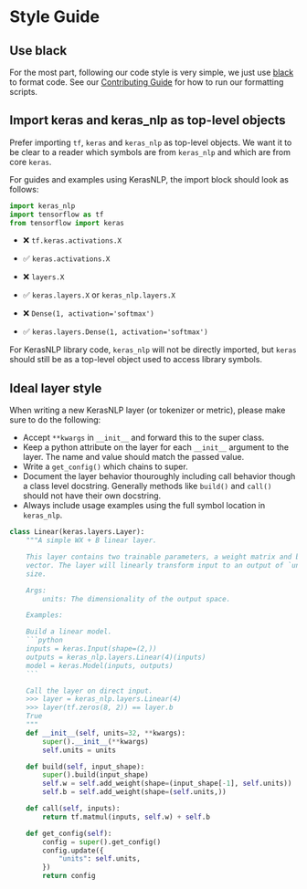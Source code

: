 # Style Guide

## Use black

For the most part, following our code style is very simple, we just use
[black](https://github.com/psf/black) to format code. See our
[Contributing Guide](CONTRIBUTING.md) for how to run our formatting scripts.

## Import keras and keras_nlp as top-level objects

Prefer importing `tf`, `keras` and `keras_nlp` as top-level objects. We want
it to be clear to a reader which symbols are from `keras_nlp` and which are
from core `keras`.

For guides and examples using KerasNLP, the import block should look as follows:

```python
import keras_nlp
import tensorflow as tf
from tensorflow import keras
```

- ❌ `tf.keras.activations.X`
- ✅ `keras.activations.X`

- ❌ `layers.X`
- ✅ `keras.layers.X` or `keras_nlp.layers.X`

- ❌ `Dense(1, activation='softmax')`
- ✅ `keras.layers.Dense(1, activation='softmax')`

For KerasNLP library code, `keras_nlp` will not be directly imported, but
`keras` should still be as a top-level object used to access library symbols.

## Ideal layer style

When writing a new KerasNLP layer (or tokenizer or metric), please make sure to
do the following:

- Accept `**kwargs` in `__init__` and forward this to the super class.
- Keep a python attribute on the layer for each `__init__` argument to the
  layer. The name and value should match the passed value.
- Write a `get_config()` which chains to super.
- Document the layer behavior thouroughly including call behavior though a
  class level docstring. Generally methods like `build()` and `call()` should
  not have their own docstring.
- Always include usage examples using the full symbol location in `keras_nlp`.

````python
class Linear(keras.layers.Layer):
    """A simple WX + B linear layer.

    This layer contains two trainable parameters, a weight matrix and bias
    vector. The layer will linearly transform input to an output of `units`
    size.

    Args:
        units: The dimensionality of the output space.

    Examples:

    Build a linear model.
    ```python
    inputs = keras.Input(shape=(2,))
    outputs = keras_nlp.layers.Linear(4)(inputs)
    model = keras.Model(inputs, outputs)
    ```

    Call the layer on direct input.
    >>> layer = keras_nlp.layers.Linear(4)
    >>> layer(tf.zeros(8, 2)) == layer.b
    True
    """
    def __init__(self, units=32, **kwargs):
        super().__init__(**kwargs)
        self.units = units

    def build(self, input_shape):
        super().build(input_shape)
        self.w = self.add_weight(shape=(input_shape[-1], self.units))
        self.b = self.add_weight(shape=(self.units,))

    def call(self, inputs):
        return tf.matmul(inputs, self.w) + self.b

    def get_config(self):
        config = super().get_config()
        config.update({
            "units": self.units,
        })
        return config
````
